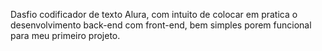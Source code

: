 Dasfio codificador de texto Alura, com intuito de colocar em pratica o desenvolvimento back-end com front-end, bem simples porem funcional para meu primeiro projeto.
